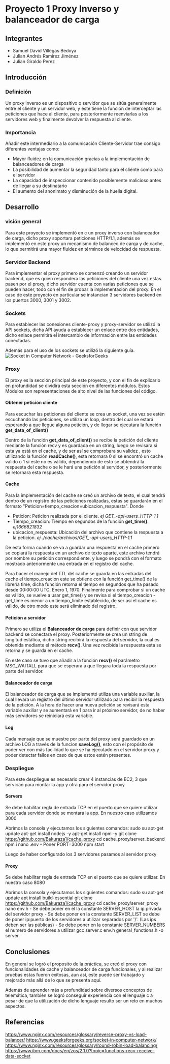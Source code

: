 # Proyecto 1 Proxy Inverso y balanceador de carga 
## Integrantes
- Samuel David Villegas Bedoya
- Julian Andrés Ramírez Jiménez 
- Julian Giraldo Perez 
## Introducción
### Definición
Un proxy inverso es un dispositivo o servidor que se sitúa generalmente entre el cliente y un servidor web, y este tiene la función de interceptar las peticiones que hace al cliente, para posteriormente reenviarlas a los servidores web y finalmente devolver la respuesta al cliente. 

### Importancia
Añadir este intermediario a la comunicación Cliente-Servidor trae consigo diferentes ventajas como: 
- Mayor fluidez en la comunicación gracias a la implementación de balanceadores de carga 
- La posibilidad de aumentar la seguridad tanto para el cliente como para el servidor
- La capacidad de inspeccionar contenido posiblemente malicioso antes de llegar a su destinatario 
- El aumento del anonimato y disminución de la huella digital.

## Desarrollo
### visión general
Para este proyecto se implementó en c un proxy inverso con balanceador de carga, dicho proxy soportara peticiones HTTP/1.1, además se implementó en este proxy un mecanismo de balanceo de carga y de cache, lo que permitirá una mayor fluidez en términos de velocidad de respuesta. 
### Servidor Backend
Para implementar el proxy primero se comenzó creando un servidor backend, que es quien responderá las peticiones del cliente una vez estas pasen por el proxy, dicho servidor cuenta con varias peticiones que se pueden hacer, todo con el fin de probar la implementación del proxy.
En el caso de este proyecto en particular se instancian 3 servidores backend en los puertos 3000, 3001 y 3002.

### Sockets
Para establecer las conexiones cliente-proxy y proxy-servidor se utilizó la API sockets, dicha API ayuda a establecer un enlace entre dos entidades, dicho enlace permitirá el intercambio de información entre las entidades conectadas.

Además para el uso de los sockets se utilizó la siguiente guía.  
![Socket in Computer Network - GeeksforGeeks](https://media.geeksforgeeks.org/wp-content/uploads/20200509144631/223-1.png)
### Proxy
El proxy es la sección principal de este proyecto, y con el fin de explicarlo en profundidad se dividirá esta sección en diferentes módulos. Estos Módulos son representaciones de alto nivel de las funciones del código. 
#### Obtener petición cliente
Para escuchar las peticiones del cliente se crea un socket, una vez se estén escuchando las peticiones, se utiliza un loop, dentro del cual se estará esperando a que llegue alguna petición, y de llegar se ejecutara la función  **get_data_of_client()**

Dentro de la función **get_data_of_client()** se recibe la petición del cliente mediante la función recv y es guardada en un string, luego se revisara si esta ya está en el cache, y de ser así se comprobara su validez , esto utilizando la función **readCache()**, esta retornara 0 si se encontró un cache valido o 1 si este no es válido, dependiendo de esto se obtendrá la respuesta del cache o se le hará una petición al servidor, y posteriormente se retornara esta respuesta.


#### Cache
Para la implementación del cache se creó un archivo de texto, el cual tendrá dentro de un registro de las peticiones realizadas, estas se guardarán en el formato "Peticion=tiempo_creacion=ubicacion_respuesta".
Donde
- Peticion: Peticion realizada por el cliente. *ej GET_-api-users_HTTP-1.1*
- Tiempo_creacion: Tiempo en segundos de la función **get_time()**. *ej1666821832*
- ubicacion_respuesta: Ubicación del archivo que contiene la respuesta a la peticion. *ej ./cache/archivos/GET_-api-users_HTTP-1.1*

De esta forma cuando se va a guardar una respuesta en el cache primero se copiará la respuesta en un archivo de texto aparte, este archivo tendrá por nombre su petición correspondiente, y luego se pondrá con el formato mostrado anteriormente una entrada en el registro del cache.

Para hacer el manejo del TTL del cache se guarda en las entradas del cache el tiempo_creacion este se obtiene con la función get_time() de la librería time, dicha función retorna el tiempo en segundos que ha pasado desde 00:00:00 UTC, Enero 1, 1970. Finalmente para comprobar si un cache es válido, se vuelve a usar get_time() y se revisa si el tiempo_creacion -  get_time es menor a un tiempo_limite establecido, de ser así el cache es válido, de otro modo este será eliminado del registro.

#### Petición a servidor
Primero se utiliza el **Balanceador de carga** para definir con que servidor backend se conectara el proxy. Posteriormente se crea un string de longitud estática, dicho string recibirá la respuesta del servidor, la cual es obtenida mediante el método **recv()**. Una vez recibida la respuesta esta se retorna y se guarda en el cache.

En este caso se tuvo que añadir a la función **recv()** el parámetro MSG_WAITALL para que se esperara a que llegara toda la respuesta por parte del servidor. 

#### Balanceador de carga
El balanceador de carga que se implementó utiliza una variable auxiliar, la cual llevara un registro del último servidor utilizado para recibir la respuesta de la petición. A la hora de hacer una nueva petición se revisará esta variable auxiliar y se aumentará en 1 para ir al próximo servidor, de no haber más servidores se reiniciará esta variable.

#### Log
Cada mensaje que se muestre por parte del proxy será guardado en un archivo LOG a través de la funcion **saveLog()**, esto con el propósito de poder ver con más facilidad lo que se ha ejecutado en el servidor proxy y poder detectar fallos en caso de que estos estén presentes. 
### Despliegue 
Para este despliegue es necesario crear 4 instancias de EC2, 3 que servirían para montar la app y otra para el servidor proxy


#### Servers

Se debe habilitar regla de entrada TCP en el puerto que se quiere utilizar para cada servidor donde se montará la app. En nuestro caso utilizamos 3000

Abrimos la consola y ejecutamos los siguientes comandos:
	sudo su
	apt-get update
	apt-get install nodejs -y
	apt-get install npm -y
	git clone https://github.com/Bakuraza1/cache_proxy
	cd cache_proxy/server_backend
	npm i 
	nano .env 
		- Poner PORT=3000
	npm start


Luego de haber configurado los 3 servidores pasamos al servidor proxy

#### Proxy
Se debe habilitar regla de entrada TCP en el puerto que se quiere utilizar. En nuestro caso 8080

Abrimos la consola y ejecutamos los siguientes comandos:
	sudo su
	apt-get update
	apt install build-essential
	git clone https://github.com/Bakuraza1/cache_proxy
	cd cache_proxy/server_proxy
	nano env.h 
		- Se debe poner en el la constante SERVER_HOST la ip privada del servidor proxy
		- Se debe poner en la constante SERVER_LIST se debe de poner ip:puerto de los servidores a 		utilizar separados por '/'. (Las ips deben ser las públicas)
		- Se debe poner en la constante SERVER_NUMBERS el numero de servidores a utilizar 
	gcc server.c env.h general_functions.h -o server


## Conclusiones 
En general se logró el proposito de la práctica, se creó el proxy con funcionalidades de cache y balanceador de carga funcionales, y al realizar pruebas estas fueron exitosas, aun así, este puede ser trabajado y mejorado más allá de lo que se presenta aquí. 

Además de aprender más a profundidad sobre diversos conceptos de telemática, también se logró conseguir experiencia con el lenguaje c a pesar de que la utilización de dicho lenguaje resulto ser un reto en muchos aspectos.



## Referencias 
https://www.nginx.com/resources/glossary/reverse-proxy-vs-load-balancer/
https://www.geeksforgeeks.org/socket-in-computer-network/
https://www.nginx.com/resources/glossary/round-robin-load-balancing/
https://www.ibm.com/docs/en/zos/2.1.0?topic=functions-recv-receive-data-socket
